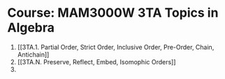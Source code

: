 # Course: MAM3000W 3TA Topics in Algebra

1. [[3TA.1. Partial Order, Strict Order, Inclusive Order, Pre-Order, Chain, Antichain]]
2. [[3TA.N. Preserve, Reflect, Embed, Isomophic Orders]]
3. 
